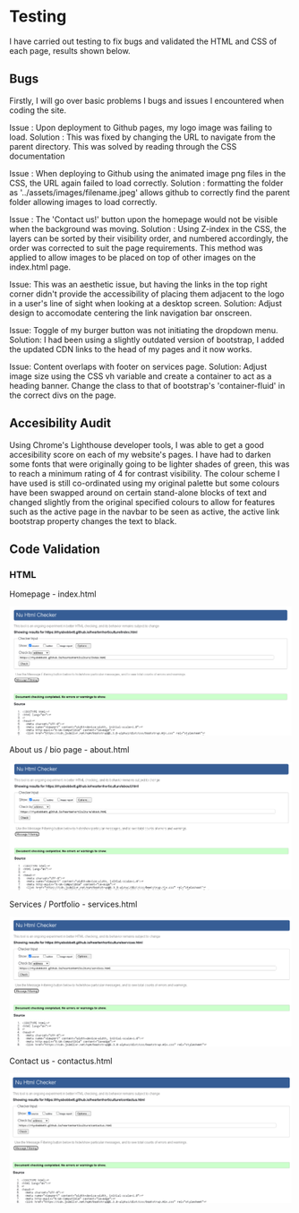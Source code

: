 # Testing

I have carried out testing to fix bugs and validated the HTML and CSS of each page, results shown below.

## Bugs

Firstly, I will go over basic problems I bugs and issues I encountered when coding the site.

Issue : Upon deployment to Github pages, my logo image was failing to load.
Solution : This was fixed by changing the URL to navigate from the parent directory. This was solved by reading through the CSS documentation 

Issue : When deploying to Github using the animated image png files in the CSS, the URL again failed to load correctly.
Solution : formatting the folder as '../assets/images/filename.jpeg' allows github to correctly find the parent folder allowing images to load correctly.

Issue : The 'Contact us!' button upon the homepage would not be visible when the background was moving.
Solution : Using Z-index in the CSS, the layers can be sorted by their visibility order, and numbered accordingly, the order was corrected to suit the page requirements. This method was applied to allow images to be placed on top of other images on the index.html page.

Issue: This was an aesthetic issue, but having the links in the top right corner didn't provide the accessibility of placing them adjacent to the logo in a user's line of sight when looking at a desktop screen.
Solution: Adjust design to accomodate centering the link navigation bar onscreen.

Issue: Toggle of my burger button was not initiating the dropdown menu.
Solution: I had been using a slightly outdated version of bootstrap, I added the updated CDN links to the head of my pages and it now works.

Issue: Content overlaps with footer on services page.
Solution: Adjust image size using the CSS vh variable and create a container to act as a heading banner. Change the class to that of bootstrap's 'container-fluid' in the correct divs on the page.

## Accesibility Audit 
Using Chrome's Lighthouse developer tools, I was able to get a good accesibility score on each of my website's pages.
I have had to darken some fonts that were originally going to be lighter shades of green, this was to reach a minimum rating of 4 for contrast visibility. The colour scheme I have used is still co-ordinated using my original palette but some colours have been swapped around on certain stand-alone blocks of text and changed slightly from the original specified colours to allow for features such as the active page in the navbar to be seen as active, the active link bootstrap property changes the text to black.


## Code Validation

### HTML
Homepage - index.html

![Homepage - index.html](/documentation/htmlvalid_Index.PNG)
<br>

About us / bio page - about.html

![About us - about.html](/documentation/htmlvalid_about.PNG)
<br>

Services / Portfolio - services.html

![Services - services.html](/documentation/htmlvalid_services.PNG)
<br>

Contact us - contactus.html

![Contact us - contactus.html](/documentation/htmlvalid_contact.PNG)
<br>